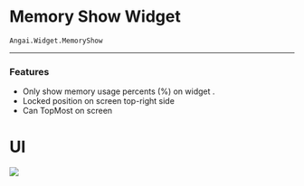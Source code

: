 # Memory Show Widget
`Angai.Widget.MemoryShow`

---
### Features
- Only show memory usage percents (%)  on widget .
- Locked position on screen top-right side
- Can TopMost on screen

# UI
![](https://i.imgur.com/rFDn9DL.png)
